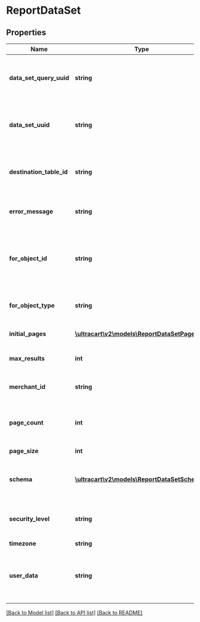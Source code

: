 # ReportDataSet

## Properties
Name | Type | Description | Notes
------------ | ------------- | ------------- | -------------
**data_set_query_uuid** | **string** | A unique identifier assigned to the data set query that is returned. | [optional] 
**data_set_uuid** | **string** | A unique identifier assigned to the data set that is returned. | [optional] 
**destination_table_id** | **string** | The BigQuery destination table id that contains the result. | [optional] 
**error_message** | **string** | Error message if the query failed. | [optional] 
**for_object_id** | **string** | An identifier that can be used to help match up the returned data set | [optional] 
**for_object_type** | **string** | The type of object this data set is for | [optional] 
**initial_pages** | [**\ultracart\v2\models\ReportDataSetPage[]**](ReportDataSetPage.md) | Initial pages returned in the dataset | [optional] 
**max_results** | **int** | The total number of results | [optional] 
**merchant_id** | **string** | Merchant that owns this data set | [optional] 
**page_count** | **int** | The total number of pages in the result set | [optional] 
**page_size** | **int** | The size of the pages | [optional] 
**schema** | [**\ultracart\v2\models\ReportDataSetSchema[]**](ReportDataSetSchema.md) | The schema associated with the data set. | [optional] 
**security_level** | **string** | Security level this dataset was read from. | [optional] 
**timezone** | **string** |  | [optional] 
**user_data** | **string** | Any other data that needs to be returned with the response to help the UI | [optional] 

[[Back to Model list]](../README.md#documentation-for-models) [[Back to API list]](../README.md#documentation-for-api-endpoints) [[Back to README]](../README.md)


